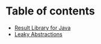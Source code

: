 # Table of contents

* [Result Library for Java](README.md)
* [Leaky Abstractions](https://leakyabstractions.com)

